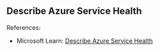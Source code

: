 ## Describe Azure Service Health

References:

* Microsoft Learn: [Describe Azure Service Health](https://learn.microsoft.com/en-us/training/modules/describe-monitoring-tools-azure/3-describe-azure-service-health)
